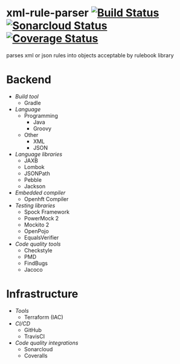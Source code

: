 # xml-rule-parser [![Build Status](https://travis-ci.org/lapots/xml-rule-parser.svg?branch=master)](https://travis-ci.org/lapots/xml-rule-parser) [![Sonarcloud Status](https://sonarcloud.io/api/project_badges/measure?project=com.lapots.breed.rule:xml-rule-parser&metric=alert_status#.svg)](https://sonarcloud.io/dashboard?id=com.lapots.breed.rule:xml-rule-parser) [![Coverage Status](https://img.shields.io/coveralls/github/lapots/xml-rule-parser.svg)](https://coveralls.io/github/lapots/xml-rule-parser?branch=master)
parses xml or json rules into objects acceptable by rulebook library

# Backend
- _Build tool_
    - Gradle
- _Language_
    - Programming
        - Java
        - Groovy
    - Other
        - XML
        - JSON
- _Language libraries_
    - JAXB
    - Lombok
    - JSONPath
    - Pebble
    - Jackson
- _Embedded compiler_
    - Openhft Compiler
- _Testing libraries_
    - Spock Framework
    - PowerMock 2
    - Mockito 2
    - OpenPojo
    - EqualsVerifier
- _Code quality tools_
    - Checkstyle
    - PMD
    - FindBugs
    - Jacoco
# Infrastructure
- _Tools_
    - Terraform (IAC)
- _CI/CD_
    - GitHub
    - TravisCI
- _Code quality integrations_
    - Sonarcloud
    - Coveralls
